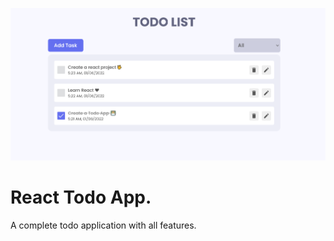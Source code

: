 ![React Todo App](./banner.png)

# React Todo App.

A complete todo application with all features.



